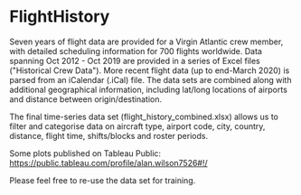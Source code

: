 # FlightHistory
Seven years of flight data are provided for a Virgin Atlantic crew member, with detailed scheduling information for 700 flights worldwide. Data spanning Oct 2012 - Oct 2019 are provided in a series of Excel files ("Historical Crew Data"). More recent flight data (up to end-March 2020) is parsed from an iCalendar (.iCal) file. The data sets are combined along with additional geographical information, including lat/long locations of airports and distance between origin/destination.

The final time-series data set (flight_history_combined.xlsx) allows us to filter and categorise data on aircraft type, airport code, city, country, distance, flight time, shifts/blocks and roster periods. 

Some plots published on Tableau Public: https://public.tableau.com/profile/alan.wilson7526#!/

Please feel free to re-use the data set for training.




